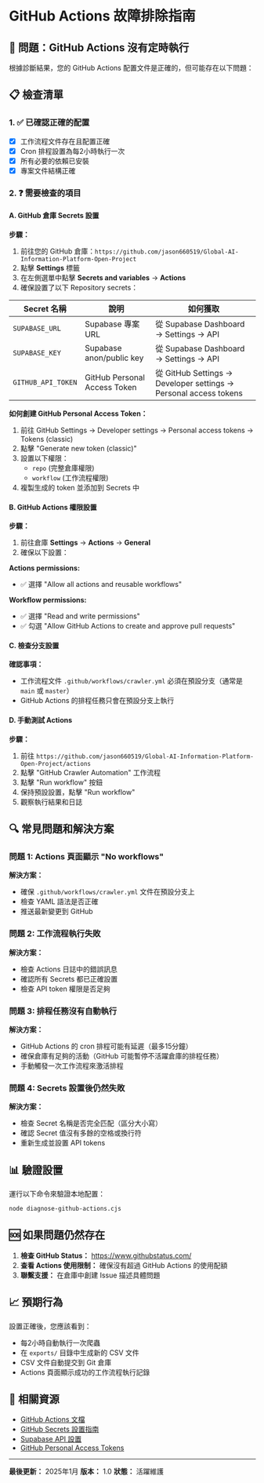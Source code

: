 # GitHub Actions 故障排除指南

## 🚨 問題：GitHub Actions 沒有定時執行

根據診斷結果，您的 GitHub Actions 配置文件是正確的，但可能存在以下問題：

## 📋 檢查清單

### 1. ✅ 已確認正確的配置
- [x] 工作流程文件存在且配置正確
- [x] Cron 排程設置為每2小時執行一次
- [x] 所有必要的依賴已安裝
- [x] 專案文件結構正確

### 2. ❓ 需要檢查的項目

#### A. GitHub 倉庫 Secrets 設置

**步驟：**
1. 前往您的 GitHub 倉庫：`https://github.com/jason660519/Global-AI-Information-Platform-Open-Project`
2. 點擊 **Settings** 標籤
3. 在左側選單中點擊 **Secrets and variables** → **Actions**
4. 確保設置了以下 Repository secrets：

| Secret 名稱 | 說明 | 如何獲取 |
|------------|------|----------|
| `SUPABASE_URL` | Supabase 專案 URL | 從 Supabase Dashboard → Settings → API |
| `SUPABASE_KEY` | Supabase anon/public key | 從 Supabase Dashboard → Settings → API |
| `GITHUB_API_TOKEN` | GitHub Personal Access Token | 從 GitHub Settings → Developer settings → Personal access tokens |

**如何創建 GitHub Personal Access Token：**
1. 前往 GitHub Settings → Developer settings → Personal access tokens → Tokens (classic)
2. 點擊 "Generate new token (classic)"
3. 設置以下權限：
   - `repo` (完整倉庫權限)
   - `workflow` (工作流程權限)
4. 複製生成的 token 並添加到 Secrets 中

#### B. GitHub Actions 權限設置

**步驟：**
1. 前往倉庫 **Settings** → **Actions** → **General**
2. 確保以下設置：

**Actions permissions:**
- ✅ 選擇 "Allow all actions and reusable workflows"

**Workflow permissions:**
- ✅ 選擇 "Read and write permissions"
- ✅ 勾選 "Allow GitHub Actions to create and approve pull requests"

#### C. 檢查分支設置

**確認事項：**
- 工作流程文件 `.github/workflows/crawler.yml` 必須在預設分支（通常是 `main` 或 `master`）
- GitHub Actions 的排程任務只會在預設分支上執行

#### D. 手動測試 Actions

**步驟：**
1. 前往 `https://github.com/jason660519/Global-AI-Information-Platform-Open-Project/actions`
2. 點擊 "GitHub Crawler Automation" 工作流程
3. 點擊 "Run workflow" 按鈕
4. 保持預設設置，點擊 "Run workflow"
5. 觀察執行結果和日誌

## 🔍 常見問題和解決方案

### 問題 1: Actions 頁面顯示 "No workflows"
**解決方案：**
- 確保 `.github/workflows/crawler.yml` 文件在預設分支上
- 檢查 YAML 語法是否正確
- 推送最新變更到 GitHub

### 問題 2: 工作流程執行失敗
**解決方案：**
- 檢查 Actions 日誌中的錯誤訊息
- 確認所有 Secrets 都已正確設置
- 檢查 API token 權限是否足夠

### 問題 3: 排程任務沒有自動執行
**解決方案：**
- GitHub Actions 的 cron 排程可能有延遲（最多15分鐘）
- 確保倉庫有足夠的活動（GitHub 可能暫停不活躍倉庫的排程任務）
- 手動觸發一次工作流程來激活排程

### 問題 4: Secrets 設置後仍然失敗
**解決方案：**
- 檢查 Secret 名稱是否完全匹配（區分大小寫）
- 確認 Secret 值沒有多餘的空格或換行符
- 重新生成並設置 API tokens

## 📊 驗證設置

運行以下命令來驗證本地配置：
```bash
node diagnose-github-actions.cjs
```

## 🆘 如果問題仍然存在

1. **檢查 GitHub Status：** https://www.githubstatus.com/
2. **查看 Actions 使用限制：** 確保沒有超過 GitHub Actions 的使用配額
3. **聯繫支援：** 在倉庫中創建 Issue 描述具體問題

## 📈 預期行為

設置正確後，您應該看到：
- 每2小時自動執行一次爬蟲
- 在 `exports/` 目錄中生成新的 CSV 文件
- CSV 文件自動提交到 Git 倉庫
- Actions 頁面顯示成功的工作流程執行記錄

## 🔗 相關資源

- [GitHub Actions 文檔](https://docs.github.com/en/actions)
- [GitHub Secrets 設置指南](https://docs.github.com/en/actions/security-guides/encrypted-secrets)
- [Supabase API 設置](https://supabase.com/docs/guides/api)
- [GitHub Personal Access Tokens](https://docs.github.com/en/authentication/keeping-your-account-and-data-secure/creating-a-personal-access-token)

---

**最後更新：** 2025年1月
**版本：** 1.0
**狀態：** 活躍維護